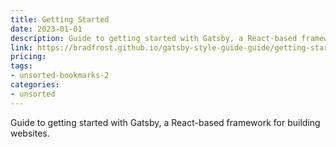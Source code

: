 ```yaml
---
title: Getting Started
date: 2023-01-01
description: Guide to getting started with Gatsby, a React-based framework for building websites.
link: https://bradfrost.github.io/gatsby-style-guide-guide/getting-started
pricing: 
tags: 
- unsorted-bookmarks-2 
categories: 
- unsorted 
---
```


Guide to getting started with Gatsby, a React-based framework for building websites.